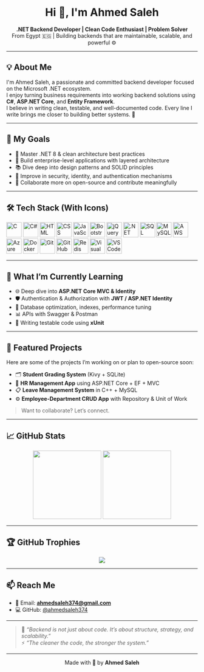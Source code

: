 <h1 align="center">Hi 👋, I'm Ahmed Saleh</h1>

<p align="center">
  <b>.NET Backend Developer | Clean Code Enthusiast | Problem Solver</b><br>
  From Egypt 🇪🇬 | Building backends that are maintainable, scalable, and powerful ⚙️
</p>

---

## 💡 About Me

I'm Ahmed Saleh, a passionate and committed backend developer focused on the Microsoft .NET ecosystem.  
I enjoy turning business requirements into working backend solutions using **C#**, **ASP.NET Core**, and **Entity Framework**.  
I believe in writing clean, testable, and well-documented code. Every line I write brings me closer to building better systems. 💪

---

## 🎯 My Goals

- 🔭 Master .NET 8 & clean architecture best practices  
- 🧠 Build enterprise-level applications with layered architecture  
- 📚 Dive deep into design patterns and SOLID principles  
- 🔐 Improve in security, identity, and authentication mechanisms  
- 🤝 Collaborate more on open-source and contribute meaningfully  

---

## 🛠️ Tech Stack (With Icons)

<p align="left">
  <img src="https://cdn.jsdelivr.net/gh/devicons/devicon/icons/c/c-original.svg" height="40" alt="C" />
  <img src="https://cdn.jsdelivr.net/gh/devicons/devicon/icons/csharp/csharp-original.svg" height="40" alt="C#" />
  <img src="https://cdn.jsdelivr.net/gh/devicons/devicon/icons/html5/html5-original.svg" height="40" alt="HTML" />
  <img src="https://cdn.jsdelivr.net/gh/devicons/devicon/icons/css3/css3-original.svg" height="40" alt="CSS" />
  <img src="https://cdn.jsdelivr.net/gh/devicons/devicon/icons/javascript/javascript-original.svg" height="40" alt="JavaScript" />
  <img src="https://cdn.jsdelivr.net/gh/devicons/devicon/icons/bootstrap/bootstrap-original.svg" height="40" alt="Bootstrap" />
  <img src="https://cdn.jsdelivr.net/gh/devicons/devicon/icons/jquery/jquery-original.svg" height="40" alt="jQuery" />
  <img src="https://cdn.jsdelivr.net/gh/devicons/devicon/icons/dot-net/dot-net-original.svg" height="40" alt=".NET Core" />
  <img src="https://cdn.jsdelivr.net/gh/devicons/devicon/icons/microsoftsqlserver/microsoftsqlserver-plain.svg" height="40" alt="SQL Server" />
  <img src="https://cdn.jsdelivr.net/gh/devicons/devicon/icons/mysql/mysql-original.svg" height="40" alt="MySQL" />
  <img src="https://cdn.jsdelivr.net/gh/devicons/devicon/icons/amazonwebservices/amazonwebservices-original.svg" height="40" alt="AWS" />
  <img src="https://cdn.jsdelivr.net/gh/devicons/devicon/icons/azure/azure-original.svg" height="40" alt="Azure" />
  <img src="https://cdn.jsdelivr.net/gh/devicons/devicon/icons/docker/docker-original.svg" height="40" alt="Docker" />
  <img src="https://cdn.jsdelivr.net/gh/devicons/devicon/icons/git/git-original.svg" height="40" alt="Git" />
  <img src="https://cdn.jsdelivr.net/gh/devicons/devicon/icons/github/github-original.svg" height="40" alt="GitHub" />
  <img src="https://cdn.jsdelivr.net/gh/devicons/devicon/icons/redis/redis-original.svg" height="40" alt="Redis" />
  <img src="https://cdn.jsdelivr.net/gh/devicons/devicon/icons/visualstudio/visualstudio-plain.svg" height="40" alt="Visual Studio" />
  <img src="https://cdn.jsdelivr.net/gh/devicons/devicon/icons/vscode/vscode-original.svg" height="40" alt="VS Code" />
</p>

---

## 🧠 What I’m Currently Learning

- 🌐 Deep dive into **ASP.NET Core MVC & Identity**
- 🛡️ Authentication & Authorization with **JWT / ASP.NET Identity**
- 🧱 Database optimization, indexes, performance tuning
- 📊 APIs with Swagger & Postman
- 🧪 Writing testable code using **xUnit**

---

## 📁 Featured Projects

Here are some of the projects I’m working on or plan to open-source soon:

- 🗂️ **Student Grading System** (Kivy + SQLite)  
- 🏢 **HR Management App** using ASP.NET Core + EF + MVC  
- 📋 **Leave Management System** in C++ + MySQL  
- ⚙️ **Employee-Department CRUD App** with Repository & Unit of Work

> Want to collaborate? Let’s connect.

---

## 📈 GitHub Stats

<p align="center">
  <img src="https://github-readme-stats.vercel.app/api?username=ahmedsaleh374&show_icons=true&theme=default" height="180" />
  <img src="https://github-readme-stats.vercel.app/api/top-langs/?username=ahmedsaleh374&layout=compact&theme=default" height="180" />
</p>

---

## 🏆 GitHub Trophies

<p align="center">
  <img src="https://github-profile-trophy.vercel.app/?username=ahmedsaleh374&theme=flat&no-bg=true&margin-w=10" />
</p>

---

## 📫 Reach Me

- 📧 Email: **ahmedsaleh374@gmail.com**
- 💻 GitHub: [@ahmedsaleh374](https://github.com/ahmedsaleh374)

---

> 💬 *“Backend is not just about code. It’s about structure, strategy, and scalability.”*  
> ⚡ *“The cleaner the code, the stronger the system.”*

---

<p align="center">
  Made with 💙 by <strong>Ahmed Saleh</strong>
</p>
